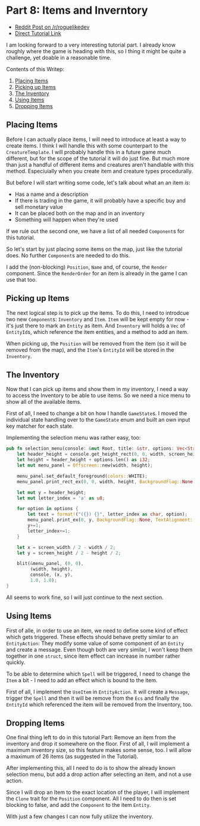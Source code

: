 # Part 8: Items and Inverntory

- [Reddit Post on /r/roguelikedev](https://www.reddit.com/r/roguelikedev/comments/8zia4r/roguelikedev_does_the_complete_roguelike_tutorial/)
- [Direct Tutorial Link](http://rogueliketutorials.com/libtcod/7)

I am looking forward to a very interesting tutorial part. I already know roughly where the game is heading with this,
so I thing it might be quite a challenge, yet doable in a reasonable time.

Contents of this Writep:  

1. [Placing Items](#placing-items)
2. [Picking up Items](#picking-up-items)
3. [The Inventory](#the-inventory)
4. [Using Items](#using-items)
5. [Dropping Items](#dropping-items)

## Placing Items 

Before I can actually place items, I will need to introduce at least a way to create items. I think I will handle this
with some counterpart to the `CreatureTemplate`. I will probably handle this in a future game much different, but 
for the scope of the tutorial it will do just fine. But much more than just a handful of different items and creatures
aren't handlable with this method. Especiuially when you create item and creature types procedurally.

But before I will start writing some code, let's talk about what an an item _is_:

- Has a name and a description
- If there is trading in the game, it will probably have a specific buy and sell monetary value
- It can be placed both on the map and in an inventory
- Something will happen when they're used

If we rule out the second one, we have a list of all needed `Component`s for this tutorial. 

So let's start by just placing some items on the map, just like the tutorial does. No further `Component`s are needed
to do this. 

I add the (non-blocking) `Position`, `Name` and, of course, the `Render` component. Since the `RenderOrder` for an item
is already in the game I can use that too.

## Picking up Items

The next logical step is to pick up the items. To do this, I need to introdcue two new `Component`s: `Inventory` and `Item`.
`Item` will be kept empty for now - it's just there to mark an `Entity` as item. And `Inventory` will holds a `Vec` of
`EntityId`s, which reference the item entities, and a method to add an item.

When picking up, the `Position` will be removed from the item (so it will be removed from the map), and the 
`Item`'s `EntityId` will be stored in the `Inventory`.

## The Inventory

Now that I can pick up items and show them in my inventory, I need a way to access the Inventory to be able to use items.
So we need a nice menu to show all of the available items.

First of all, I need to change a bit on how I handle `GameState`s. I moved the individual state handling over to the 
`GameState` enum and built an own input key matcher for each state.

Implementing the selection menu was rather easy, too:

```rust
pub fn selection_menu(console: &mut Root, title: &str, options: Vec<String>, width: i32, screen_width: i32, screen_height: i32) {
    let header_height = console.get_height_rect(0, 0, width, screen_height, title);
    let height = header_height + options.len() as i32;
    let mut menu_panel = Offscreen::new(width, height);

    menu_panel.set_default_foreground(colors::WHITE);
    menu_panel.print_rect_ex(0, 0, width, height, BackgroundFlag::None, TextAlignment::Left, title);

    let mut y = header_height;
    let mut letter_index = 'a' as u8;

    for option in options {
        let text = format!("({}) {}", letter_index as char, option);
        menu_panel.print_ex(0, y, BackgroundFlag::None, TextAlignment::Left, text);
        y+=1;
        letter_index+=1;
    }

    let x = screen_width / 2 - width / 2;
    let y = screen_height / 2 - height / 2;

    blit(&menu_panel, (0, 0),
         (width, height),
         console, (x, y),
         1.0, 1.0);
}
```

All seems to work fine, so I will just continue to the next section.

## Using Items

First of alle, in order to use an item, we need to define some kind of effect which gets triggered. These effects should
behave pretty similar to an `EntityAction`: They modify some value of some component of an `Entity` and create a message. 
Even though both are very similar, I won't keep them together in one `struct`, since item effect can increase in number
rather quickly.

To be able to determine which `Spell` will be triggered, I need to change the `Item` a bit - I need to add an effect 
which is bound to the item.

First of all, I implement the `UseItem` in `EntityAction`. It will create a `Message`, trigger the `Spell` and then it 
will be remove from the `Ecs` and finally the `EntityId` which referenced the item will be removed from the Inventory, too.

## Dropping Items

One final thing left to do in this tutorial Part: Remove an item from the inventory and drop it somewhere on the floor.
First of all, I will implement a maximum inventory size, so this feature makes some sense, too. I will allow a maximum 
of 26 items (as suggested in the Tutorial).

After implementing this, all I need to do is to show the already known selection menu, but add a drop action after 
selecting an item, and not a use action.

Since I will drop an Item to the exact location of the player, I will implement the `Clone` trait for the `Position` 
component. All I need to do then is set blocking to false, and add the `Component` to the item `Entity`.

With just a few changes I can now fully utilize the inventory.